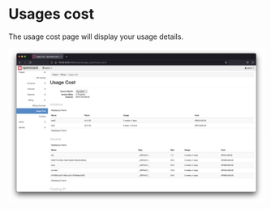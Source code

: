# Usages cost

The usage cost page will display your usage details.

![cost1](assets/images/cost1.png)